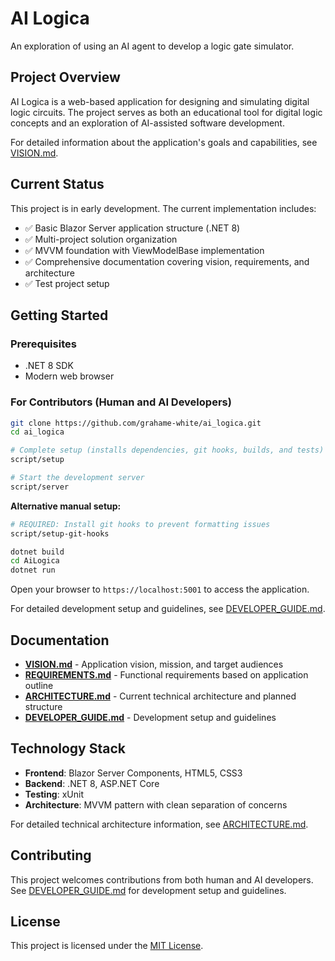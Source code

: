 # AI Logica

An exploration of using an AI agent to develop a logic gate simulator.

## Project Overview

AI Logica is a web-based application for designing and simulating digital logic circuits. The project serves as both an educational tool for digital logic concepts and an exploration of AI-assisted software development.

For detailed information about the application's goals and capabilities, see [VISION.md](VISION.md).

## Current Status

This project is in early development. The current implementation includes:
- ✅ Basic Blazor Server application structure (.NET 8)
- ✅ Multi-project solution organization
- ✅ MVVM foundation with ViewModelBase implementation
- ✅ Comprehensive documentation covering vision, requirements, and architecture
- ✅ Test project setup

## Getting Started

### Prerequisites
- .NET 8 SDK
- Modern web browser

### For Contributors (Human and AI Developers)

```bash
git clone https://github.com/grahame-white/ai_logica.git
cd ai_logica

# Complete setup (installs dependencies, git hooks, builds, and tests)
script/setup

# Start the development server
script/server
```

**Alternative manual setup:**
```bash
# REQUIRED: Install git hooks to prevent formatting issues
script/setup-git-hooks

dotnet build
cd AiLogica
dotnet run
```

Open your browser to `https://localhost:5001` to access the application.

For detailed development setup and guidelines, see [DEVELOPER_GUIDE.md](DEVELOPER_GUIDE.md).

## Documentation

- [**VISION.md**](VISION.md) - Application vision, mission, and target audiences
- [**REQUIREMENTS.md**](REQUIREMENTS.md) - Functional requirements based on application outline
- [**ARCHITECTURE.md**](ARCHITECTURE.md) - Current technical architecture and planned structure  
- [**DEVELOPER_GUIDE.md**](DEVELOPER_GUIDE.md) - Development setup and guidelines

## Technology Stack

- **Frontend**: Blazor Server Components, HTML5, CSS3
- **Backend**: .NET 8, ASP.NET Core  
- **Testing**: xUnit
- **Architecture**: MVVM pattern with clean separation of concerns

For detailed technical architecture information, see [ARCHITECTURE.md](ARCHITECTURE.md).

## Contributing

This project welcomes contributions from both human and AI developers. See [DEVELOPER_GUIDE.md](DEVELOPER_GUIDE.md) for development setup and guidelines.

## License

This project is licensed under the [MIT License](LICENSE).
